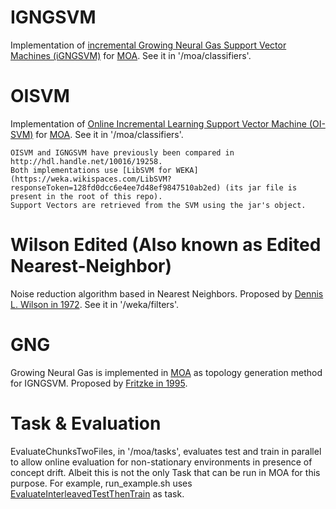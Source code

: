 
IGNGSVM
===
Implementation of [incremental Growing Neural Gas Support Vector Machines (iGNGSVM)](https://doi.org/10.1016/j.neucom.2016.12.093) for [MOA](http://moa.cms.waikato.ac.nz). See it in '/moa/classifiers'.

OISVM
===
Implementation of [Online Incremental Learning Support Vector Machine (OI-SVM)](http://dx.doi.org/10.1007/978-3-642-15822-3_9) for [MOA](http://moa.cms.waikato.ac.nz). See it in '/moa/classifiers'.

```
OISVM and IGNGSVM have previously been compared in http://hdl.handle.net/10016/19258.
Both implementations use [LibSVM for WEKA](https://weka.wikispaces.com/LibSVM?responseToken=128fd0dcc6e4ee7d48ef9847510ab2ed) (its jar file is present in the root of this repo). 
Support Vectors are retrieved from the SVM using the jar's object.
```

Wilson Edited (Also known as Edited Nearest-Neighbor)
===
Noise reduction algorithm based in Nearest Neighbors. Proposed by [Dennis L. Wilson in 1972](https://doi.org/10.1109/TSMC.1972.4309137). See it in '/weka/filters'.

GNG
===
Growing Neural Gas is implemented in [MOA](http://moa.cms.waikato.ac.nz) as topology generation method for IGNGSVM. Proposed by [Fritzke in 1995](https://papers.nips.cc/paper/893-a-growing-neural-gas-network-learns-topologies.pdf).

Task & Evaluation
====
EvaluateChunksTwoFiles, in '/moa/tasks',  evaluates test and train in parallel to allow online evaluation for non-stationary environments in presence of concept drift. Albeit this is not the only Task that can be run in MOA for this purpose. For example, run_example.sh uses [EvaluateInterleavedTestThenTrain](http://www.cs.waikato.ac.nz/~abifet/MOA/API/classmoa_1_1tasks_1_1_evaluate_interleaved_test_then_train.html) as task.
